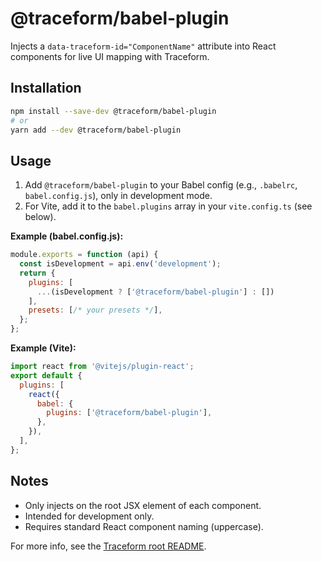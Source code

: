 # @traceform/babel-plugin

Injects a `data-traceform-id="ComponentName"` attribute into React components for live UI mapping with Traceform.

## Installation

```bash
npm install --save-dev @traceform/babel-plugin
# or
yarn add --dev @traceform/babel-plugin
```

## Usage

1. Add `@traceform/babel-plugin` to your Babel config (e.g., `.babelrc`, `babel.config.js`), only in development mode.
2. For Vite, add it to the `babel.plugins` array in your `vite.config.ts` (see below).

**Example (babel.config.js):**
```js
module.exports = function (api) {
  const isDevelopment = api.env('development');
  return {
    plugins: [
      ...(isDevelopment ? ['@traceform/babel-plugin'] : [])
    ],
    presets: [/* your presets */],
  };
};
```

**Example (Vite):**
```js
import react from '@vitejs/plugin-react';
export default {
  plugins: [
    react({
      babel: {
        plugins: ['@traceform/babel-plugin'],
      },
    }),
  ],
};
```

## Notes

- Only injects on the root JSX element of each component.
- Intended for development only.
- Requires standard React component naming (uppercase).

For more info, see the [Traceform root README](../README.md).
